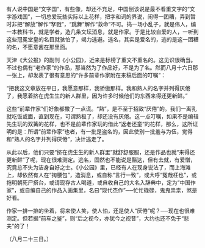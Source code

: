 有人说中国是“文字国”，有些像，却还不充足，中国倒该说是最不看重文字的“文字游戏国”，一切总爱玩些实际以上花样，把字和词的界说，闹得一团糟，弄到暂时非把“解放”解作“孥戮”，“跳舞”解作“救命”不可。捣一场小乱子，就是伟人，编一本教科书，就是学者，造几条文坛消息，就是作家。于是比较自爱的人，一听到这些冠冕堂皇的名目就骇怕了，竭力逃避。逃名，其实是爱名的，逃的是这一团糟的名，不愿意酱在那里面。

天津《大公报》的副刊《小公园》，近来是标榜了重文不重名的。这见识很确当。不过也偶有“老作家”的作品，那当然为了作品好，不是为了名。然而八月十六日那一张上，却发表了很有意思的“许多前辈作家附在来稿后面的叮嘱”：

  

“把我这文章放在平日，我愿意那样，我骄傲那样。我和熟人的名字并列得厌倦了，我愿着挤在虎生生的新人群里，因为许多时候他们的东西来得还更新鲜。”

  

这些“前辈作家”们好象都撒了一点谎。“熟”，是不至于招致“厌倦”的。我们一离乳就吃饭或面，直到现在，可谓熟极了，却还没有厌倦。这一点叮嘱，如果不是编辑先生玩的双簧的花样，也不是前辈作家玩的借此“返老还童”的花样，那么，这所证明的是：所谓“前辈作家”也者，有一批是盗名的，因此使别一批羞与为伍，觉得和“熟人的名字并列得厌倦”，决计逃走了。

从此以后，他们只要“挤在虎生生的新人群里”就舒舒服服，还是作品也就“来得还更新鲜”了呢，现在很难测定。逃名，固然也不能说是豁达，但有去就，有爱憎，究竟总不失为洁身自好之士。《小公园》里，已经有人在现身说法了，而上海滩上，却依然有人在“掏腰包”，造消息，或自称“言行一致”，或大呼“冤哉枉也”，或拖明朝死尸搭台，或请现存古人喝道，或自收自己的大名入辞典中，定为“中国作家”，或自编自己的作品入画集里，名曰“现代杰作”──忙忙碌碌，鬼鬼祟祟，煞是好看。

作家一排一排的坐着，将来使人笑，使人怕，还是使人“厌倦”呢？──现在也很难测定。但若据“前车之鉴”，则“后之视今，亦犹今之视昔”，大约也还不免于“悲夫”的了！

  

（八月二十三日。）